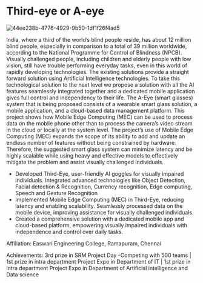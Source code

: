 # Third-eye or A-eye

![44ee238b-4776-4929-9b50-1df1f26f4ad5](https://github.com/SanjayR-26/Third-eye/assets/90435317/18e5ca90-8fba-4e47-a52d-46f9c80a3e25)

India, where a third of the world’s blind people reside, has about 12 million blind people, especially in comparison to a total of 39 million worldwide, according to the National Programme for Control of Blindness (NPCB). Visually challenged people, including children and elderly people with low vision, still have trouble performing everyday tasks, even in this world of rapidly developing technologies. The existing solutions provide a straight forward solution using Artificial Intelligence technologies. To take this technological solution to the next level we propose a solution with all the AI features seamlessly integrated together and a dedicated mobile application gives full control and independency to their life. The A-Eye (smart glasses) system that is being proposed consists of a wearable smart glass solution, a mobile application, and a cloud-based data management platform. This project shows how Mobile Edge Computing (MEC) can be used to process data on the mobile phone other than to process the camera’s video stream in the cloud or locally at the system level. The project’s use of Mobile Edge Computing (MEC) expands the scope of its ability to add and update an endless number of features without being constrained by hardware. Therefore, the suggested smart glass system can minimize latency and be highly scalable while using heavy and effective models to effectively mitigate the problem and assist visually challenged individuals.

- Developed Third-Eye, user-friendly AI goggles for visually impaired individuals. Integrated advanced technologies like Object Detection, Facial detection & Recognition, Currency recognition, Edge computing, Speech and Gesture Recognition
- Implemented Mobile Edge Computing (MEC) in Third-Eye, reducing latency and enabling scalability. Seamlessly processed data on the mobile device, improving assistance for visually challenged individuals.
- Created a comprehensive solution with a dedicated mobile app and cloud-based platform, empowering visually impaired individuals with independence and control over daily tasks.

Affiliation: Easwari Engineering College, Ramapuram, Chennai

Achievements: 3rd prize in SRM Project Day -Competing with 500 teams | 1st prize in intra department Project Expo in Department of IT | 1st prize in intra department Project Expo in Department of Artificial intelligence and Data science

